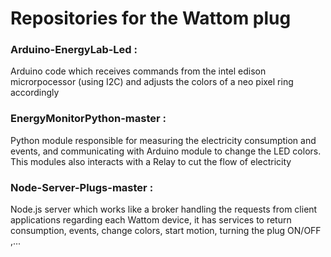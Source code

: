 # Repositories for the Wattom plug

### Arduino-EnergyLab-Led :
Arduino code which receives commands from the intel edison microrpocessor (using I2C) and adjusts the colors of a neo pixel ring accordingly

### EnergyMonitorPython-master :
Python module responsible for measuring the electricity consumption and events, and communicating with Arduino module to change the LED colors. This modules also interacts with a Relay to cut the flow of electricity

### Node-Server-Plugs-master :
Node.js server which works like a broker handling the requests from client applications regarding each Wattom device, it has services to return consumption, events, change colors, start motion, turning the plug ON/OFF ,...
